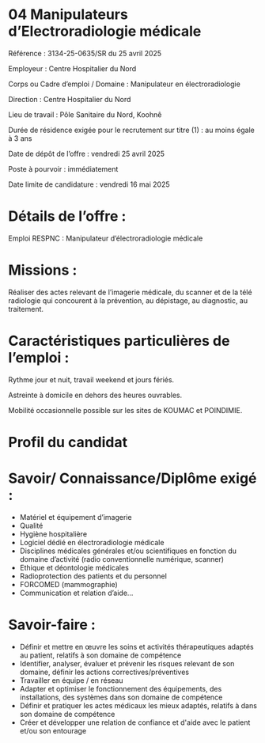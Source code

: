 # 04 Manipulateurs d’Electroradiologie médicale

Référence : 3134-25-0635/SR du 25 avril 2025

Employeur : Centre Hospitalier du Nord

Corps ou Cadre d’emploi / Domaine : Manipulateur en électroradiologie

Direction : Centre Hospitalier du Nord

Lieu de travail : Pôle Sanitaire du Nord, Koohnê

Durée de résidence exigée pour le recrutement sur titre (1) : au moins égale à 3 ans

Date de dépôt de l’offre : vendredi 25 avril 2025

Poste à pourvoir : immédiatement

Date limite de candidature : vendredi 16 mai 2025

# Détails de l’offre :

Emploi RESPNC : Manipulateur d’électroradiologie médicale

# Missions :

Réaliser des actes relevant de l’imagerie médicale, du scanner et de la télé radiologie qui concourent à la prévention, au dépistage, au diagnostic, au traitement.

# Caractéristiques particulières de l’emploi :

Rythme jour et nuit, travail weekend et jours fériés.

Astreinte à domicile en dehors des heures ouvrables.

Mobilité occasionnelle possible sur les sites de KOUMAC et POINDIMIE.

# Profil du candidat

# Savoir/ Connaissance/Diplôme exigé :

- Matériel et équipement d’imagerie
- Qualité
- Hygiène hospitalière
- Logiciel dédié en électroradiologie médicale
- Disciplines médicales générales et/ou scientifiques en fonction du domaine d’activité (radio conventionnelle numérique, scanner)
- Ethique et déontologie médicales
- Radioprotection des patients et du personnel
- FORCOMED (mammographie)
- Communication et relation d’aide…

# Savoir-faire :

- Définir et mettre en œuvre les soins et activités thérapeutiques adaptés au patient, relatifs à son domaine de compétence
- Identifier, analyser, évaluer et prévenir les risques relevant de son domaine, définir les actions correctives/préventives
- Travailler en équipe / en réseau
- Adapter et optimiser le fonctionnement des équipements, des installations, des systèmes dans son domaine de compétence
- Définir et pratiquer les actes médicaux les mieux adaptés, relatifs à dans son domaine de compétence
- Créer et développer une relation de confiance et d'aide avec le patient et/ou son entourage